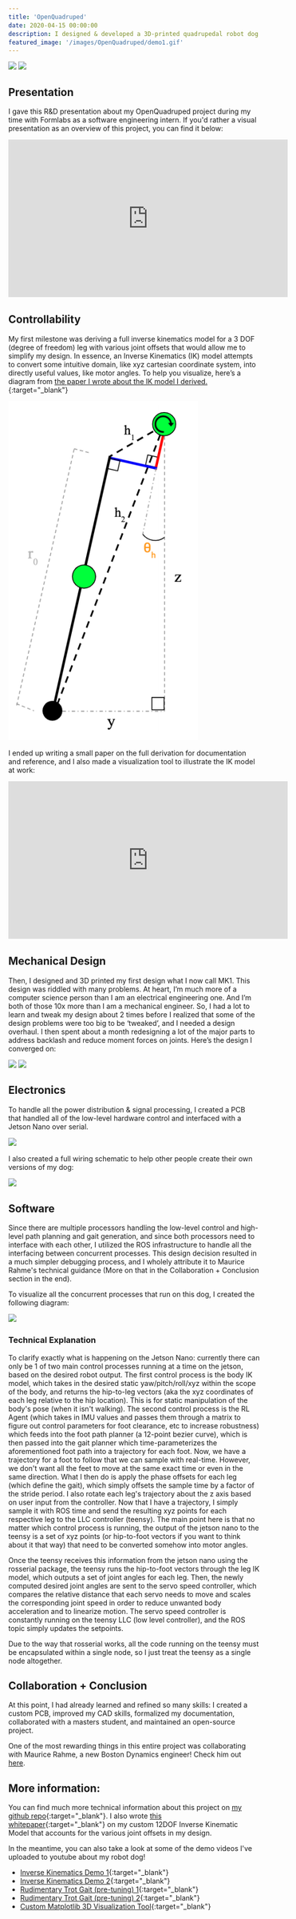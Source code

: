 ```yaml
---
title: 'OpenQuadruped'
date: 2020-04-15 00:00:00
description: I designed & developed a 3D-printed quadrupedal robot dog from scratch. Features custom 12DOF Inverse Kinematics model + Intuitive Gait Planner.
featured_image: '/images/OpenQuadruped/demo1.gif'
---
```


<div class="centered">
	<img class="disp" src="/images/OpenQuadruped/demo0.gif">
	<img class="disp" src="/images/OpenQuadruped/demo1.gif">
</div>


## Presentation
I gave this R&D presentation about my OpenQuadruped project during my time with Formlabs as a software engineering intern. If you'd rather a visual presentation as an overview of this project, you can find it below:


<div class="centered">
	<iframe width="560" height="315" src="https://www.youtube.com/embed/K3KR-O-sAyI" frameborder="0" allow="accelerometer; autoplay; clipboard-write; encrypted-media; gyroscope; picture-in-picture" allowfullscreen></iframe>
</div>


## Controllability
My first milestone was deriving a full inverse kinematics model for a 3 DOF (degree of freedom) leg with various joint offsets that would allow me to simplify my design. In essence, an Inverse Kinematics (IK) model attempts to convert some intuitive domain, like xyz cartesian coordinate system, into directly useful values, like motor angles. To help you visualize, here’s a diagram from [the paper I wrote about the IK model I derived.](https://www.adham-e.dev/pdf/IK_Model.pdf){:target="_blank"}

<div class="centered">
	<img class="disp" src="/images/OpenQuadruped/ik_demo.png">
</div>

I ended up writing a small paper on the full derivation for documentation and reference, and I also made a visualization tool to illustrate the IK model at work:


<div class="centered">
	<iframe width="560" height="315" src="https://www.youtube.com/embed/LBjqJVEXwhM" frameborder="0" allow="accelerometer; autoplay; clipboard-write; encrypted-media; gyroscope; picture-in-picture" allowfullscreen></iframe>
</div>


## Mechanical Design
Then, I designed and 3D printed my first design what I now call MK1. This design was riddled with many problems. At heart, I’m much more of a computer science person than I am an electrical engineering one. And I’m both of those 10x more than I am a mechanical engineer. So, I had a lot to learn and tweak my design about 2 times before I realized that some of the design problems were too big to be ‘tweaked’, and I needed a design overhaul. I then spent about a month redesigning a lot of the major parts to address backlash and reduce moment forces on joints. Here’s the design I converged on:

<div class="centered">
	<img class="disp" src="https://github.com/adham-elarabawy/open-quadruped/raw/master/media/SideView.png">
	<img class="disp" src="https://github.com/adham-elarabawy/open-quadruped/raw/master/media/OpenQuadruped.png">
</div>


## Electronics
To handle all the power distribution & signal processing, I created a PCB that handled all of the low-level hardware control and interfaced with a Jetson Nano over serial.

<div class="centered">
	<img class="disp" src="https://github.com/adham-elarabawy/open-quadruped/raw/master/hardware/pcb/SinglePCB.png">
</div>

I also created a full wiring schematic to help other people create their own versions of my dog:
<div class="centered">
	<img class="disp" src="https://github.com/adham-elarabawy/OpenQuadruped/raw/master/media/wiring_diagram.png">
</div>


## Software
Since there are multiple processors handling the low-level control and high-level path planning and gait generation, and since both processors need to interface with each other, I utilized the ROS infrastructure to handle all the interfacing between concurrent processes. This design decision resulted in a much simpler debugging process, and I wholely attribute it to Maurice Rahme's technical guidance (More on that in the Collaboration + Conclusion section in the end).

To visualize all the concurrent processes that run on this dog, I created the following diagram:
<div class="centered">
	<img class="disp" src="https://github.com/adham-elarabawy/OpenQuadruped/raw/master/media/OpenQuadruped%20Node%20Infrastructure.png">
</div>


### Technical Explanation
To clarify exactly what is happening on the Jetson Nano: currently there can only be 1 of two main control processes running at a time on the jetson, based on the desired robot output. The first control process is the body IK model, which takes in the desired static yaw/pitch/roll/xyz within the scope of the body, and returns the hip-to-leg vectors (aka the xyz coordinates of each leg relative to the hip location). This is for static manipulation of the body's pose (when it isn't walking). The second control process is the RL Agent (which takes in IMU values and passes them through a matrix to figure out control parameters for foot clearance, etc to increase robustness) which feeds into the foot path planner (a 12-point bezier curve), which is then passed into the gait planner which time-parameterizes the aforementioned foot path into a trajectory for each foot. Now, we have a trajectory for a foot to follow that we can sample with real-time. However, we don't want all the feet to move at the same exact time or even in the same direction. What I then do is apply the phase offsets for each leg (which define the gait), which simply offsets the sample time by a factor of the stride period. I also rotate each leg's trajectory about the z axis based on user input from the controller. Now that I have a trajectory, I simply sample it with ROS time and send the resulting xyz points for each respective leg to the LLC controller (teensy). The main point here is that no matter which control process is running, the output of the jetson nano to the teensy is a set of xyz points (or hip-to-foot vectors if you want to think about it that way) that need to be converted somehow into motor angles.

Once the teensy receives this information from the jetson nano using the rosserial package, the teensy runs the hip-to-foot vectors through the leg IK model, which outputs a set of joint angles for each leg. Then, the newly computed desired joint angles are sent to the servo speed controller, which compares the relative distance that each servo needs to move and scales the corresponding joint speed in order to reduce unwanted body acceleration and to linearize motion. The servo speed controller is constantly running on the teensy LLC (low level controller), and the ROS topic simply updates the setpoints.

Due to the way that rosserial works, all the code running on the teensy must be encapsulated within a single node, so I just treat the teensy as a single node altogether.


## Collaboration + Conclusion
At this point, I had already learned and refined so many skills: I created a custom PCB, improved my CAD skills, formalized my documentation, collaborated with a masters student, and maintained an open-source project.

One of the most rewarding things in this entire project was collaborating with Maurice Rahme, a new Boston Dynamics engineer! Check him out [here](https://moribots.github.io/).


## More information:
You can find much more technical information about this project on [my github repo](https://github.com/adham-elarabawy/open-quadruped){:target="_blank"}. I also wrote [this whitepaper](https://www.adham-e.dev/pdf/IK_Model.pdf){:target="_blank"} on my custom 12DOF Inverse Kinematic Model that accounts for the various joint offsets in my design.

In the meantime, you can also take a look at some of the demo videos I've uploaded to youtube about my robot dog!

* [Inverse Kinematics Demo 1](https://youtu.be/fMi5kvk-6Ek){:target="_blank"}
* [Inverse Kinematics Demo 2](https://youtu.be/GEAmn419laA){:target="_blank"}
* [Rudimentary Trot Gait (pre-tuning) 1](https://youtu.be/_3zA3F-i4RU){:target="_blank"}
* [Rudimentary Trot Gait (pre-tuning) 2](https://youtu.be/O10b29GVjn4){:target="_blank"}
* [Custom Matplotlib 3D Visualization Tool](https://youtu.be/LBjqJVEXwhM){:target="_blank"}

